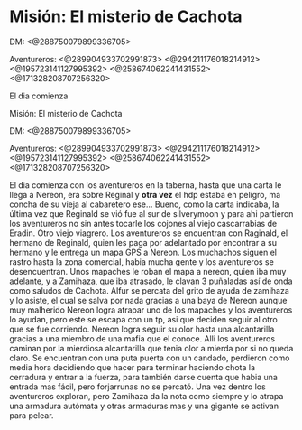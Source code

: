# Misión: El misterio de Cachota

DM: <@288750079899336705> 

Aventureros: <@289904933702991873> <@294211176018214912> <@195723141127995392> <@258674062241431552> <@171328208707256320> 

El dia comienza

Misión: El misterio de Cachota

DM: <@288750079899336705> 

Aventureros: <@289904933702991873> <@294211176018214912> <@195723141127995392> <@258674062241431552> <@171328208707256320> 

El dia comienza con los aventureros en la taberna, hasta que una carta le llega a Nereon, era sobre Reginal y ****otra vez**** el hdp estaba en peligro, ma concha de su vieja al cabaretero ese... Bueno, como la carta indicaba, la última vez que Reginald se vió fue al sur de silverymoon y para ahi partieron los aventureros no sin antes tocarle los cojones al viejo cascarrabias de Eradin. Otro viejo viagrero.
Los aventureros se encuentran con Raginald, el hermano de Reginald, quien les paga por adelantado por encontrar a su hermano y le entrega un mapa GPS a Nereon. Los muchachos siguen el rastro hasta la zona comercial, habia mucha gente y los aventureros se desencuentran. Unos mapaches le roban el mapa a nereon, quien iba muy adelante, y a Zamihaza, que iba atrasado, le clavan 3 puñaladas así de onda como saludos de Cachota. Alfur se percata del grito de ayuda de zamihaza y lo asiste, el cual se salva por nada gracias a una baya de Nereon aunque muy malherido
Nereon logra atrapar uno de los mapaches y los aventureros lo ayudan, pero este se escapa con un tp, asi que deciden seguir al otro que se fue corriendo. Nereon logra seguir su olor hasta una alcantarilla gracias a una miembro de una mafia que el conoce. Alli los aventureros caminan por la mierdiosa alcantarilla que tenia olor a mierda por si no queda claro. Se encuentran con una puta puerta con un candado, perdieron como media hora decidiendo que hacer para terminar haciendo chota la cerradura y entrar a la fuerza, para también darse cuenta que habia una entrada mas fácil, pero forjarrunas no se percató. 
Una vez dentro los aventureros exploran, pero Zamihaza da la nota como siempre y lo atrapa una armadura autómata y otras armaduras mas y una gigante se activan para pelear.


